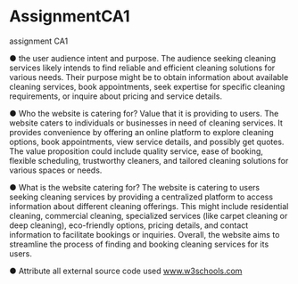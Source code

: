 # AssignmentCA1
assignment CA1

● the user audience intent and purpose.
The audience seeking cleaning services likely intends to find reliable and efficient cleaning solutions for various needs. Their purpose might be to obtain information about available cleaning services, book appointments, seek expertise for specific cleaning requirements, or inquire about pricing and service details.

● Who the website is catering for? Value that it is providing to users.
The website caters to individuals or businesses in need of cleaning services. It provides convenience by offering an online platform to explore cleaning options, book appointments, view service details, and possibly get quotes. The value proposition could include quality service, ease of booking, flexible scheduling, trustworthy cleaners, and tailored cleaning solutions for various spaces or needs.

● What is the website catering for?
The website is catering to users seeking cleaning services by providing a centralized platform to access information about different cleaning offerings. This might include residential cleaning, commercial cleaning, specialized services (like carpet cleaning or deep cleaning), eco-friendly options, pricing details, and contact information to facilitate bookings or inquiries. Overall, the website aims to streamline the process of finding and booking cleaning services for its users.

● Attribute all external source code used
www.w3schools.com
